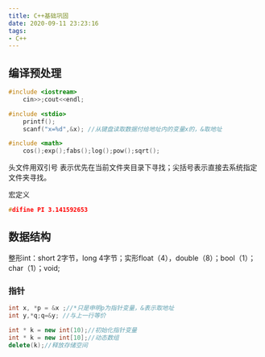 ```yaml
---
title: C++基础巩固
date: 2020-09-11 23:23:16
tags:
- C++
---
```


## 编译预处理

```C++
#include <iostream>
	cin>>;cout<<endl;

#include <stdio>
	printf();
	scanf("x=%d",&x); //从键盘读取数据付给地址内的变量x的，&取地址

#include <math>
	cos();exp();fabs();log();pow();sqrt();


```

头文件用双引号 表示优先在当前文件夹目录下寻找；尖括号表示直接去系统指定文件夹寻找。

宏定义

```C++
#difine PI 3.141592653
```

## 数据结构

整形int：short 2字节，long 4字节；实形float（4），double（8）；bool（1）；char（1）；void;

### 指针

```C++
int x, *p = &x ;//*只是申明p为指针变量，&表示取地址
int y,*q;q=&y; //与上一行等价

int * k = new int(10);//初始化指针变量
int * k = new int[10];//动态数组
delete(k);//释放存储空间
```



